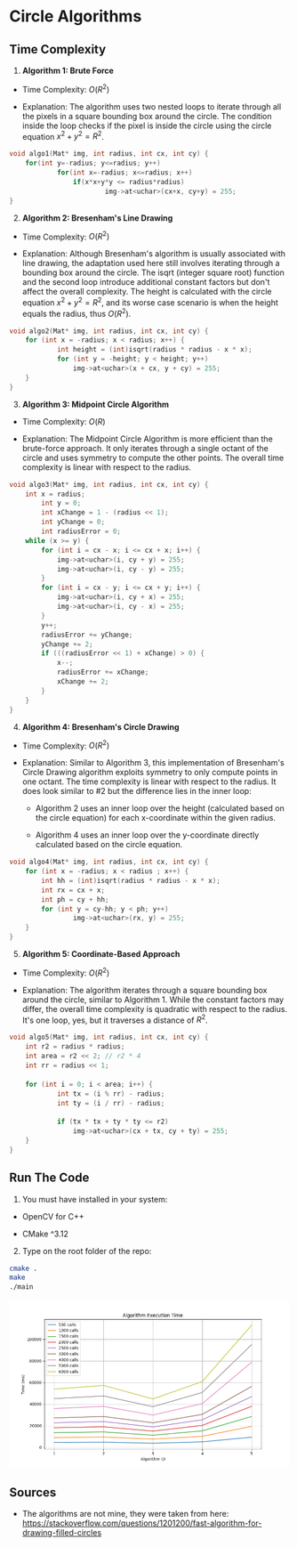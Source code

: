# Circle Algorithms

## Time Complexity

1. **Algorithm 1: Brute Force**

- Time Complexity: $O(R^2)$

- Explanation: The algorithm uses two nested loops to iterate through all the pixels in a square bounding box around the circle. The condition inside the loop checks if the pixel is inside the circle using the circle equation $x^2 + y^2 = R^2$.

```c++
void algo1(Mat* img, int radius, int cx, int cy) {
	for(int y=-radius; y<=radius; y++)
    		for(int x=-radius; x<=radius; x++)
        		if(x*x+y*y <= radius*radius)
            			img->at<uchar>(cx+x, cy+y) = 255;
}
```

2. **Algorithm 2: Bresenham's Line Drawing**

- Time Complexity: $O(R^2)$

- Explanation: Although Bresenham's algorithm is usually associated with line drawing, the adaptation used here still involves iterating through a bounding box around the circle. The isqrt (integer square root) function and the second loop introduce additional constant factors but don't affect the overall complexity. The height is calculated with the circle equation $x^2 + y^2 = R^2$, and its worse case scenario is when the height equals the radius, thus $O(R^2)$.

```c++
void algo2(Mat* img, int radius, int cx, int cy) {
	for (int x = -radius; x < radius; x++) {
    		int height = (int)isqrt(radius * radius - x * x);
    		for (int y = -height; y < height; y++)
        		img->at<uchar>(x + cx, y + cy) = 255;
	}
}
```

3. **Algorithm 3: Midpoint Circle Algorithm**

- Time Complexity: $O(R)$

- Explanation: The Midpoint Circle Algorithm is more efficient than the brute-force approach. It only iterates through a single octant of the circle and uses symmetry to compute the other points. The overall time complexity is linear with respect to the radius. 

```c++
void algo3(Mat* img, int radius, int cx, int cy) {
	int x = radius;
    	int y = 0;
    	int xChange = 1 - (radius << 1);
    	int yChange = 0;
    	int radiusError = 0;
	while (x >= y) {
		for (int i = cx - x; i <= cx + x; i++) {
		    img->at<uchar>(i, cy + y) = 255;
		    img->at<uchar>(i, cy - y) = 255;
		}
		for (int i = cx - y; i <= cx + y; i++) {
		    img->at<uchar>(i, cy + x) = 255;
		    img->at<uchar>(i, cy - x) = 255;
		}
		y++;
		radiusError += yChange;
		yChange += 2;
		if (((radiusError << 1) + xChange) > 0)	{
		    x--;
		    radiusError += xChange;
		    xChange += 2;
		}
	}
}
```

4. **Algorithm 4: Bresenham's Circle Drawing**

- Time Complexity: $O(R^2)$

- Explanation: Similar to Algorithm 3, this implementation of Bresenham's Circle Drawing algorithm exploits symmetry to only compute points in one octant. The time complexity is linear with respect to the radius. It does look similar to #2 but the difference lies in the inner loop:

	- Algorithm 2 uses an inner loop over the height (calculated based on the circle equation) for each x-coordinate within the given radius.

	- Algorithm 4 uses an inner loop over the y-coordinate directly calculated based on the circle equation.

```c++
void algo4(Mat* img, int radius, int cx, int cy) {
	for (int x = -radius; x < radius ; x++) {
		int hh = (int)isqrt(radius * radius - x * x);
		int rx = cx + x;
		int ph = cy + hh;
		for (int y = cy-hh; y < ph; y++)
        		img->at<uchar>(rx, y) = 255;
	}
}
```

5. **Algorithm 5: Coordinate-Based Approach**

- Time Complexity: $O(R^2)$

- Explanation: The algorithm iterates through a square bounding box around the circle, similar to Algorithm 1. While the constant factors may differ, the overall time complexity is quadratic with respect to the radius. It's one loop, yes, but it traverses a distance of $R^2$.

```c++
void algo5(Mat* img, int radius, int cx, int cy) {
	int r2 = radius * radius;
	int area = r2 << 2; // r2 * 4
	int rr = radius << 1;

	for (int i = 0; i < area; i++) {
    		int tx = (i % rr) - radius;
    		int ty = (i / rr) - radius;

    		if (tx * tx + ty * ty <= r2)
        		img->at<uchar>(cx + tx, cy + ty) = 255;
	}
}
```

## Run The Code

1. You must have installed in your system:

- OpenCV for C++

- CMake ^3.12

2. Type on the root folder of the repo:

```bash
cmake .
make
./main
```

![img](./src/plot.png)

## Sources

- The algorithms are not mine, they were taken from here: https://stackoverflow.com/questions/1201200/fast-algorithm-for-drawing-filled-circles
